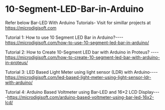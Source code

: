 # 10-Segment-LED-Bar-in-Arduino
Refer below Bar-LED With Arduino Tutorials- Visit for simillar projects at https://microdigisoft.com

Tutorial 1: How to use 10 Segment LED Bar in Arduino?----https://microdigisoft.com/how-to-use-10-segment-led-bar-in-arduino/

Tutorial 2: How to Create 10-Segment LED bar with Arduino in Proteus? ----https://microdigisoft.com/how-to-create-10-segment-led-bar-with-arduino-in-proteus/

Tutorial 3: LED Based Light Meter using light sensor (LDR) with Arduino----https://microdigisoft.com/led-based-light-meter-using-light-sensor-ldr-with-arduino/

Tutorial 4: Arduino Based Voltmeter using Bar-LED and 16×2 LCD Display----https://microdigisoft.com/arduino-based-voltmeter-using-bar-led-16x2-lcd/


